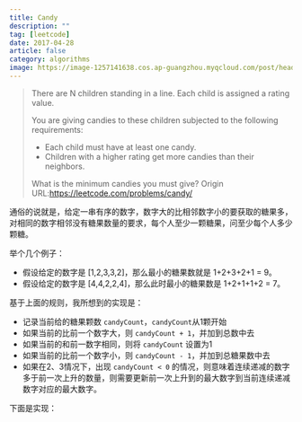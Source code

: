```yaml
---
title: Candy
description: ""
tag: [leetcode]
date: 2017-04-28
article: false
category: algorithms
image: https://image-1257141638.cos.ap-guangzhou.myqcloud.com/post/head/photo-1458336458944-27b9f90c7f38.jpeg
---
```


>There are N children standing in a line. Each child is assigned a rating value.
>
>You are giving candies to these children subjected to the following requirements:
>
>* Each child must have at least one candy.
>* Children with a higher rating get more candies than their neighbors.
>
> What is the minimum candies you must give?
> Origin URL:https://leetcode.com/problems/candy/

通俗的说就是，给定一串有序的数字，数字大的比相邻数字小的要获取的糖果多，对相同的数字相邻没有糖果数量的要求，每个人至少一颗糖果，问至少每个人多少颗糖。

举个几个例子：

* 假设给定的数字是 [1,2,3,3,2]，那么最小的糖果数就是 1+2+3+2+1 = 9。
* 假设给定的数字是 [4,4,2,2,4]，那么此时最小的糖果数是 1+2+1+1+2 = 7。

基于上面的规则，我所想到的实现是：

* 记录当前给的糖果颗数 `candyCount`，`candyCount`从1颗开始
* 如果当前的比前一个数字大，则 `candyCount + 1`，并加到总数中去
* 如果当前的和前一数字相同，则将 `candyCount` 设置为1
* 如果当前的比前一个数字小，则 `candyCount - 1`，并加到总糖果数中去
* 如果在2、3情况下，出现 `candyCount < 0` 的情况，则意味着连续递减的数字多于前一次上升的数量，则需要更新前一次上升到的最大数字到当前连续递减数字对应的最大数字。

下面是实现：
<script src="https://gist.github.com/MapleYin/7e4d3794addc5c28d0869802299cf967.js" ></script>
